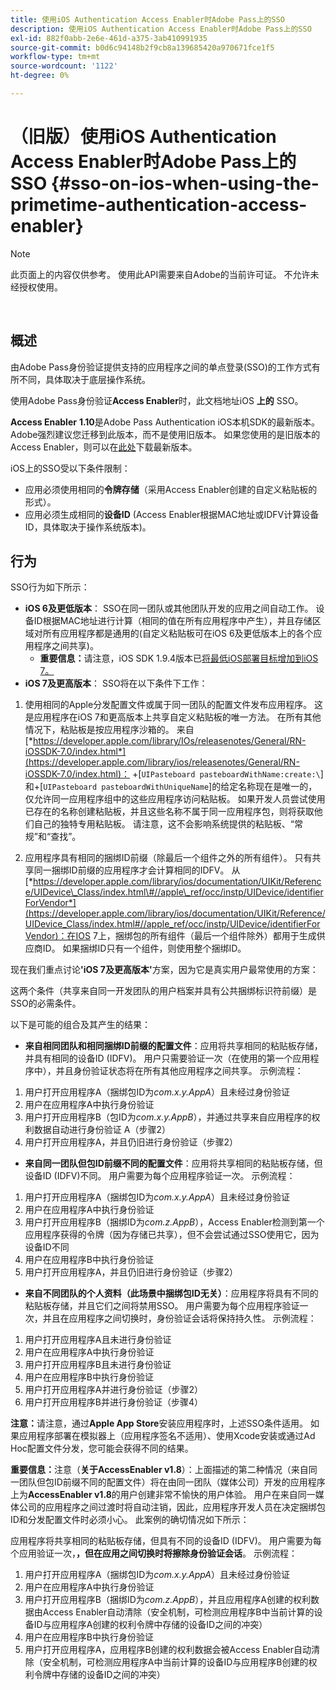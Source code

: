 ```yaml
---
title: 使用iOS Authentication Access Enabler时Adobe Pass上的SSO
description: 使用iOS Authentication Access Enabler时Adobe Pass上的SSO
exl-id: 882f0abb-2e6e-461d-a375-3ab410991935
source-git-commit: b0d6c94148b2f9cb8a139685420a970671fce1f5
workflow-type: tm+mt
source-wordcount: '1122'
ht-degree: 0%

---
```


# （旧版）使用iOS Authentication Access Enabler时Adobe Pass上的SSO {#sso-on-ios-when-using-the-primetime-authentication-access-enabler}

>[!NOTE]
>
>此页面上的内容仅供参考。 使用此API需要来自Adobe的当前许可证。 不允许未经授权使用。

</br>

## 概述

由Adobe Pass身份验证提供支持的应用程序之间的单点登录(SSO)的工作方式有所不同，具体取决于底层操作系统。

使用Adobe Pass身份验证&#x200B;**Access Enabler**&#x200B;时，此文档地址iOS **上的** SSO。

**Access Enabler** **1.10**&#x200B;是Adobe Pass Authentication iOS本机SDK的最新版本。 Adobe强烈建议您迁移到此版本，而不是使用旧版本。 如果您使用的是旧版本的Access Enabler，则可以在[此处](https://tve.zendesk.com/hc/en-us/articles/204963209-iOS-Native-AccessEnabler-Library)下载最新版本。

iOS上的SSO受以下条件限制：

- 应用必须使用相同的&#x200B;**令牌存储**（采用Access Enabler创建的自定义粘贴板的形式）。
- 应用必须生成相同的&#x200B;**设备ID** (Access Enabler根据MAC地址或IDFV计算设备ID，具体取决于操作系统版本)。

## 行为

SSO行为如下所示：

- **iOS 6及更低版本**： SSO在同一团队或其他团队开发的应用之间自动工作。 设备ID根据MAC地址进行计算（相同的值在所有应用程序中产生），并且存储区域对所有应用程序都是通用的(自定义粘贴板可在iOS 6及更低版本上的各个应用程序之间共享)。
   - **重要信息：**&#x200B;请注意，iOS SDK 1.9.4版本已[将最低iOS部署目标增加到iOS 7。](https://tve.zendesk.com/hc/en-us/articles/204963209-iOS-Native-AccessEnabler-Library)
- **iOS 7及更高版本**： SSO将在以下条件下工作：

1. 使用相同的Apple分发配置文件或属于同一团队的配置文件发布应用程序。 这是应用程序在iOS 7和更高版本上共享自定义粘贴板的唯一方法。 在所有其他情况下，粘贴板是按应用程序沙箱的。 来自&#x200B;[*https://developer.apple.com/library/IOs/releasenotes/General/RN-iOSSDK-7.0/index.html*](https://developer.apple.com/library/ios/releasenotes/General/RN-iOSSDK-7.0/index.html)： \+\[`UIPasteboard pasteboardWithName:create:\`]和+\[`UIPasteboard pasteboardWithUniqueName`\]的给定名称现在是唯一的，仅允许同一应用程序组中的这些应用程序访问粘贴板。 如果开发人员尝试使用已存在的名称创建粘贴板，并且这些名称不属于同一应用程序包，则将获取他们自己的独特专用粘贴板。 请注意，这不会影响系统提供的粘贴板、“常规”和“查找”。

1. 应用程序具有相同的捆绑ID前缀（除最后一个组件之外的所有组件）。 只有共享同一捆绑ID前缀的应用程序才会计算相同的IDFV。 从&#x200B;[*https://developer.apple.com/library/ios/documentation/UIKit/Reference/UIDevice\_Class/index.html\#//apple\_ref/occ/instp/UIDevice/identifierForVendor*](https://developer.apple.com/library/ios/documentation/UIKit/Reference/UIDevice_Class/index.html#//apple_ref/occ/instp/UIDevice/identifierForVendor)：在IOS 7上，捆绑包的所有组件（最后一个组件除外）都用于生成供应商ID。 如果捆绑ID只有一个组件，则使用整个捆绑ID。

现在我们重点讨论&#x200B;**&#39;iOS 7及更高版本&#39;**&#x200B;方案，因为它是真实用户最常使用的方案：

这两个条件（共享来自同一开发团队的用户档案并具有公共捆绑标识符前缀）是SSO的必需条件。

以下是可能的组合及其产生的结果：

- **来自相同团队和相同捆绑ID前缀的配置文件**：应用将共享相同的粘贴板存储，并具有相同的设备ID (IDFV)。 用户只需要验证一次（在使用的第一个应用程序中），并且身份验证状态将在所有其他应用程序之间共享。 示例流程：

1. 用户打开应用程序A（捆绑包ID为&#x200B;*com.x.y.AppA*）且未经过身份验证
1. 用户在应用程序A中执行身份验证
1. 用户打开应用程序B（包ID为&#x200B;*com.x.y.AppB*），并通过共享来自应用程序的权利数据自动进行身份验证
A（步骤2）
1. 用户打开应用程序A，并且仍旧进行身份验证（步骤2）



- **来自同一团队但包ID前缀不同的配置文件**：应用将共享相同的粘贴板存储，但设备ID (IDFV)不同。 用户需要为每个应用程序验证一次。 示例流程：

1. 用户打开应用程序A（捆绑包ID为&#x200B;*com.x.y.AppA*）且未经过身份验证
1. 用户在应用程序A中执行身份验证
1. 用户打开应用程序B（捆绑ID为&#x200B;*com.z.AppB*），Access Enabler检测到第一个应用程序获得的令牌（因为存储已共享），但不会尝试通过SSO使用它，因为设备ID不同
1. 用户在应用程序B中执行身份验证
1. 用户打开应用程序A，并且仍旧进行身份验证（步骤2）



- **来自不同团队的个人资料（此场景中捆绑包ID无关）**：应用程序将具有不同的粘贴板存储，并且它们之间将禁用SSO。 用户需要为每个应用程序验证一次，并且在应用程序之间切换时，身份验证会话将保持持久性。 示例流程：


1. 用户打开应用程序A且未进行身份验证
1. 用户在应用程序A中执行身份验证
1. 用户打开应用程序B且未进行身份验证
1. 用户在应用程序B中执行身份验证
1. 用户打开应用程序A并进行身份验证（步骤2）
1. 用户打开应用程序B并进行身份验证（步骤4）

**注意：**&#x200B;请注意，通过&#x200B;**Apple App Store**&#x200B;安装应用程序时，上述SSO条件适用。 如果应用程序部署在模拟器上（应用程序签名不适用）、使用Xcode安装或通过Ad Hoc配置文件分发，您可能会获得不同的结果。

**重要信息：**&#x200B;注意（**关于AccessEnabler v1.8**）：上面描述的第二种情况（来自同一团队但包ID前缀不同的配置文件）将在由同一团队（媒体公司）开发的应用程序上为&#x200B;**AccessEnabler v1.8**&#x200B;的用户创建非常不愉快的用户体验。 用户在来自同一媒体公司的应用程序之间过渡时将自动注销，因此，应用程序开发人员在决定捆绑包ID和分发配置文件时必须小心。 此案例的确切情况如下所示：

应用程序将共享相同的粘贴板存储，但具有不同的设备ID (IDFV)。 用户需要为每个应用验证一次，**，但在应用之间切换时将擦除身份验证会话**。 示例流程：

1. 用户打开应用程序A（捆绑包ID为&#x200B;*com.x.y.AppA*）且未经过身份验证
1. 用户在应用程序A中执行身份验证
1. 用户打开应用程序B（捆绑ID为&#x200B;*com.z.AppB*），并且应用程序A创建的权利数据由Access Enabler自动清除（安全机制，可检测应用程序B中当前计算的设备ID与应用程序A创建的权利令牌中存储的设备ID之间的冲突）
1. 用户在应用程序B中执行身份验证
1. 用户打开应用程序A，应用程序B创建的权利数据会被Access Enabler自动清除（安全机制，可检测应用程序A中当前计算的设备ID与应用程序B创建的权利令牌中存储的设备ID之间的冲突）
